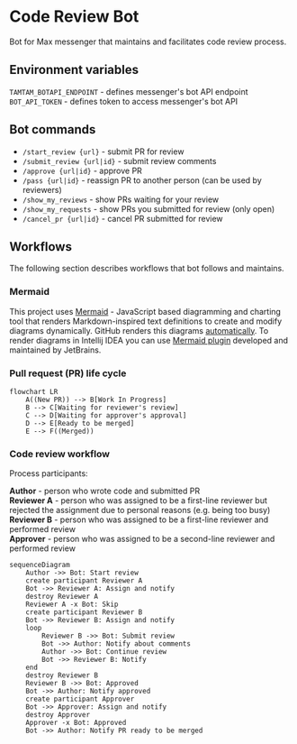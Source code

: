 # Code Review Bot
Bot for Max messenger that maintains and facilitates code review process.

## Environment variables
`TAMTAM_BOTAPI_ENDPOINT` - defines messenger's bot API endpoint
`BOT_API_TOKEN` - defines token to access messenger's bot API 

## Bot commands
- `/start_review {url}` - submit PR for review
- `/submit_review {url|id}` - submit review comments
- `/approve {url|id}` - approve PR
- `/pass {url|id}` - reassign PR to another person (can be used by reviewers)
- `/show_my_reviews` - show PRs waiting for your review
- `/show_my_requests` - show PRs you submitted for review (only open)
- `/cancel_pr {url|id}` - cancel PR submitted for review

## Workflows

The following section describes workflows that bot follows and maintains.

### Mermaid

This project uses [Mermaid](https://mermaid.js.org/) - JavaScript based diagramming and charting tool that renders Markdown-inspired text
definitions to create and modify diagrams dynamically. GitHub renders this
diagrams [automatically](https://github.blog/developer-skills/github/include-diagrams-markdown-files-mermaid/). To render diagrams in
Intellij IDEA you can
use [Mermaid plugin](https://plugins.jetbrains.com/plugin/index?xmlId=com.intellij.mermaid&utm_source=product&utm_medium=link&utm_campaign=IU&utm_content=2024.1)
developed and maintained by JetBrains.

### Pull request (PR) life cycle

```mermaid
flowchart LR
    A((New PR)) --> B[Work In Progress]
    B --> C[Waiting for reviewer's review]
    C --> D[Waiting for approver's approval]
    D --> E[Ready to be merged]
    E --> F((Merged))
```

### Code review workflow

Process participants:

**Author** - person who wrote code and submitted PR \
**Reviewer A** - person who was assigned to be a first-line reviewer but rejected the assignment due to personal reasons (e.g. being too
busy) \
**Reviewer B** - person who was assigned to be a first-line reviewer and performed review \
**Approver** - person who was assigned to be a second-line reviewer and performed review

```mermaid
sequenceDiagram
    Author ->> Bot: Start review
    create participant Reviewer A
    Bot ->> Reviewer A: Assign and notify
    destroy Reviewer A
    Reviewer A -x Bot: Skip
    create participant Reviewer B
    Bot ->> Reviewer B: Assign and notify
    loop
        Reviewer B ->> Bot: Submit review
        Bot ->> Author: Notify about comments
        Author ->> Bot: Continue review
        Bot ->> Reviewer B: Notify
    end
    destroy Reviewer B
    Reviewer B ->> Bot: Approved
    Bot ->> Author: Notify approved
    create participant Approver
    Bot ->> Approver: Assign and notify
    destroy Approver
    Approver -x Bot: Approved
    Bot ->> Author: Notify PR ready to be merged

```
